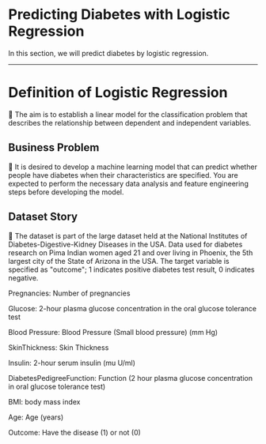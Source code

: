 # Predicting Diabetes with Logistic Regression

In this section, we will predict diabetes by logistic regression.

<hr />

# Definition of Logistic Regression

📌 The aim is to establish a linear model for the classification problem that describes the relationship between dependent and independent variables.
  
## Business Problem

📌 It is desired to develop a machine learning model that can predict whether people have diabetes when their characteristics are specified. You are expected to perform the necessary data analysis and feature engineering steps before developing the model.


## Dataset Story

📌 The dataset is part of the large dataset held at the National Institutes of Diabetes-Digestive-Kidney Diseases in the USA. Data used for diabetes research on Pima Indian women aged 21 and over living in Phoenix, the 5th largest city of the State of Arizona in the USA. The target variable is specified as "outcome"; 1 indicates positive diabetes test result, 0 indicates negative.


Pregnancies: Number of pregnancies

Glucose: 2-hour plasma glucose concentration in the oral glucose tolerance test

Blood Pressure: Blood Pressure (Small blood pressure) (mm Hg)

SkinThickness: Skin Thickness

Insulin: 2-hour serum insulin (mu U/ml)

DiabetesPedigreeFunction: Function (2 hour plasma glucose concentration in oral glucose tolerance test)

BMI: body mass index

Age: Age (years)

Outcome: Have the disease (1) or not (0)
